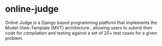 # online-judge
Online Judge is a Django based programming platform that implements the Model-View-Template (MVT) architecture , allowing users to submit their code for compilation and testing against a set of 20+ test cases for a given problem.
